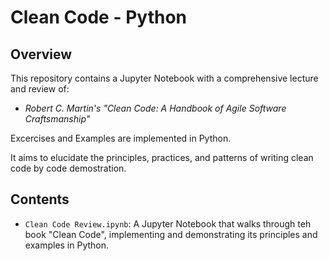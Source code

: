 # Clean Code - Python

## Overview

This repository contains a Jupyter Notebook with a comprehensive lecture and review of:
- *Robert C. Martin's "Clean Code: A Handbook of Agile Software Craftsmanship"*

Excercises and Examples are implemented in Python.

It aims to elucidate the principles, practices, and patterns of writing clean code by code demostration.

## Contents

- `Clean Code Review.ipynb`: A Jupyter Notebook that walks through teh book "Clean Code", implementing and demonstrating its principles and examples in Python.

